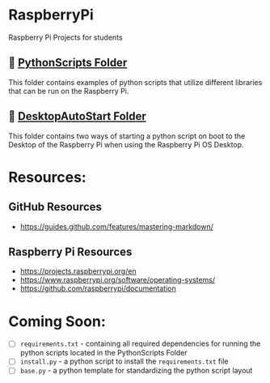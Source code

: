 # RaspberryPi
Raspberry Pi Projects for students

## 📁 [PythonScripts Folder](https://github.com/captexcel/RaspberryPi/tree/main/PythonScripts)
This folder contains examples of python scripts that utilize different libraries that can be run on the Raspberry Pi.

## 📁 [DesktopAutoStart Folder](https://github.com/captexcel/RaspberryPi/tree/main/DesktopAutoStart)
This folder contains two ways of starting a python script on boot to the Desktop of the Raspberry Pi when using the Raspberry Pi OS Desktop.


# Resources:
## GitHub Resources
- https://guides.github.com/features/mastering-markdown/

## Raspberry Pi Resources
- https://projects.raspberrypi.org/en
- https://www.raspberrypi.org/software/operating-systems/
- https://github.com/raspberrypi/documentation

# Coming Soon:
- [ ] `requirements.txt` - containing all required dependencies for running the python scripts located in the PythonScripts Folder
- [ ] `install.py` - a python script to install the `requirements.txt` file
- [ ] `base.py` - a python template for standardizing the python script layout
